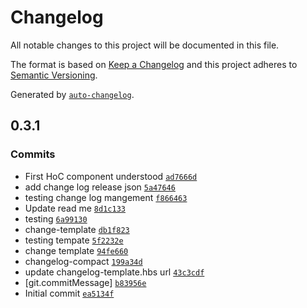 # Changelog

All notable changes to this project will be documented in this file.

The format is based on [Keep a Changelog](https://keepachangelog.com/en/1.0.0/)
and this project adheres to [Semantic Versioning](https://semver.org/spec/v2.0.0.html).

Generated by [`auto-changelog`](https://github.com/CookPete/auto-changelog).

## 0.3.1

### Commits

- First HoC component understood [`ad7666d`](https://github.com/iwugod/ReactHoC/commit/ad7666df07ff10fdbd8b14e48200cf5b03140300)
- add change log release json [`5a47646`](https://github.com/iwugod/ReactHoC/commit/5a47646ce813fe07e603520638f8fc9353045afd)
- testing change log mangement [`f866463`](https://github.com/iwugod/ReactHoC/commit/f8664632132017fd4796f245d89c047198c57eb6)
- Update read me [`8d1c133`](https://github.com/iwugod/ReactHoC/commit/8d1c1330576953140c58b13455e3fa555e44b9bb)
- testing [`6a99130`](https://github.com/iwugod/ReactHoC/commit/6a991304cb3540d9f91f4148496229dca03132bb)
- change-template [`db1f823`](https://github.com/iwugod/ReactHoC/commit/db1f823d204bd6f007429ff4b9a57943886a52ea)
- testing tempate [`5f2232e`](https://github.com/iwugod/ReactHoC/commit/5f2232e6b93dc86ad403505bcef8577452e5a398)
- change template [`94fe660`](https://github.com/iwugod/ReactHoC/commit/94fe6605f7b9c024d9f580336a16e92dc78bafbd)
- changelog-compact [`199a34d`](https://github.com/iwugod/ReactHoC/commit/199a34d502f562e9a72e43b590f4aceb949bdf6a)
- update changelog-template.hbs url [`43c3cdf`](https://github.com/iwugod/ReactHoC/commit/43c3cdf7028b125d0d033cfe8e405f7ab48e383a)
- [git.commitMessage] [`b83956e`](https://github.com/iwugod/ReactHoC/commit/b83956ea87601d86273ac9f5b34e025f96aabe68)
- Initial commit [`ea5134f`](https://github.com/iwugod/ReactHoC/commit/ea5134f4bce09e4f3f71c6f7eff53ac239ec5c6a)
